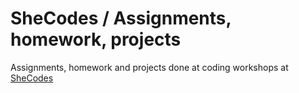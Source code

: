 # SheCodes / Assignments, homework, projects
Assignments, homework and projects done at coding workshops at[ SheCodes ](www.shecodes.io)